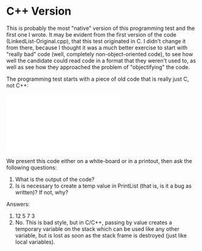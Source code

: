 # C++ Version

This is probably the most "native" version of this programming test and the first one I wrote.  It may be evident from the first version of the code (LinkedList-Original.cpp), that this test originated in
C.  I didn't change it from there, because I thought it was a much better exercise to start with "really bad" code (well, completely non-object-oriented code), to see how well the candidate could read code
in a format that they weren't used to, as well as see how they approached the problem of "objectifying" the code.

The programming test starts with a piece of old code that is really just C, not C++:

![LinkedList-Original.cpp](LinkedLists\LinkedList-Original.pdf)

We present this code either on a white-board or in a printout, then ask the following questions:

1. What is the output of the code?
2. Is is necessary to create a temp value in PrintList (that is, is it a bug as written)?  If not, why?

Answers:

1. 12 5 7 3
2. No.  This is bad style, but in C/C++, passing by value creates a temporary variable on the stack which can be used like any other variable, but is lost as soon as the stack frame is destroyed (just
like local variables).